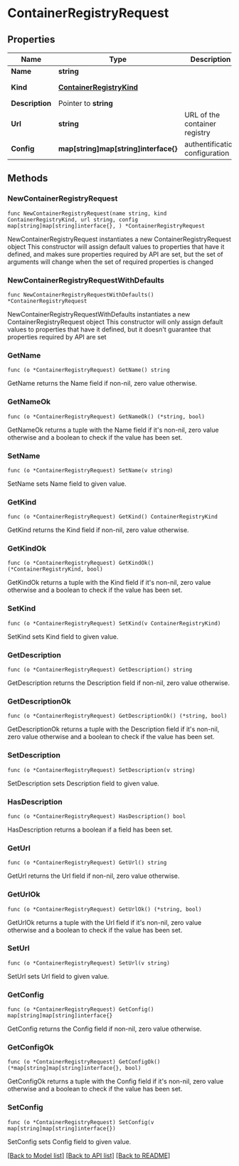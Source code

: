 # ContainerRegistryRequest

## Properties

Name | Type | Description | Notes
------------ | ------------- | ------------- | -------------
**Name** | **string** |  | 
**Kind** | [**ContainerRegistryKind**](ContainerRegistryKind.md) |  | [default to CONTAINERREGISTRYKIND_ECR]
**Description** | Pointer to **string** |  | [optional] 
**Url** | **string** | URL of the container registry | 
**Config** | **map[string]map[string]interface{}** | authentification configuration | 

## Methods

### NewContainerRegistryRequest

`func NewContainerRegistryRequest(name string, kind ContainerRegistryKind, url string, config map[string]map[string]interface{}, ) *ContainerRegistryRequest`

NewContainerRegistryRequest instantiates a new ContainerRegistryRequest object
This constructor will assign default values to properties that have it defined,
and makes sure properties required by API are set, but the set of arguments
will change when the set of required properties is changed

### NewContainerRegistryRequestWithDefaults

`func NewContainerRegistryRequestWithDefaults() *ContainerRegistryRequest`

NewContainerRegistryRequestWithDefaults instantiates a new ContainerRegistryRequest object
This constructor will only assign default values to properties that have it defined,
but it doesn't guarantee that properties required by API are set

### GetName

`func (o *ContainerRegistryRequest) GetName() string`

GetName returns the Name field if non-nil, zero value otherwise.

### GetNameOk

`func (o *ContainerRegistryRequest) GetNameOk() (*string, bool)`

GetNameOk returns a tuple with the Name field if it's non-nil, zero value otherwise
and a boolean to check if the value has been set.

### SetName

`func (o *ContainerRegistryRequest) SetName(v string)`

SetName sets Name field to given value.


### GetKind

`func (o *ContainerRegistryRequest) GetKind() ContainerRegistryKind`

GetKind returns the Kind field if non-nil, zero value otherwise.

### GetKindOk

`func (o *ContainerRegistryRequest) GetKindOk() (*ContainerRegistryKind, bool)`

GetKindOk returns a tuple with the Kind field if it's non-nil, zero value otherwise
and a boolean to check if the value has been set.

### SetKind

`func (o *ContainerRegistryRequest) SetKind(v ContainerRegistryKind)`

SetKind sets Kind field to given value.


### GetDescription

`func (o *ContainerRegistryRequest) GetDescription() string`

GetDescription returns the Description field if non-nil, zero value otherwise.

### GetDescriptionOk

`func (o *ContainerRegistryRequest) GetDescriptionOk() (*string, bool)`

GetDescriptionOk returns a tuple with the Description field if it's non-nil, zero value otherwise
and a boolean to check if the value has been set.

### SetDescription

`func (o *ContainerRegistryRequest) SetDescription(v string)`

SetDescription sets Description field to given value.

### HasDescription

`func (o *ContainerRegistryRequest) HasDescription() bool`

HasDescription returns a boolean if a field has been set.

### GetUrl

`func (o *ContainerRegistryRequest) GetUrl() string`

GetUrl returns the Url field if non-nil, zero value otherwise.

### GetUrlOk

`func (o *ContainerRegistryRequest) GetUrlOk() (*string, bool)`

GetUrlOk returns a tuple with the Url field if it's non-nil, zero value otherwise
and a boolean to check if the value has been set.

### SetUrl

`func (o *ContainerRegistryRequest) SetUrl(v string)`

SetUrl sets Url field to given value.


### GetConfig

`func (o *ContainerRegistryRequest) GetConfig() map[string]map[string]interface{}`

GetConfig returns the Config field if non-nil, zero value otherwise.

### GetConfigOk

`func (o *ContainerRegistryRequest) GetConfigOk() (*map[string]map[string]interface{}, bool)`

GetConfigOk returns a tuple with the Config field if it's non-nil, zero value otherwise
and a boolean to check if the value has been set.

### SetConfig

`func (o *ContainerRegistryRequest) SetConfig(v map[string]map[string]interface{})`

SetConfig sets Config field to given value.



[[Back to Model list]](../README.md#documentation-for-models) [[Back to API list]](../README.md#documentation-for-api-endpoints) [[Back to README]](../README.md)


